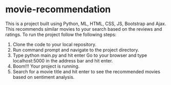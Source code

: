 # movie-recommendation
This is a project built using Python, ML, HTML, CSS, JS, Bootstrap and Ajax. This recommends similar movies to your search based on the reviews and ratings. 
To run the project follow the following steps:  
1. Clone the code to your local repository.
2. Run command prompt and navigate to the project directory.
3. Type python main.py and hit enter Go to your browser and type localhost:5000 in the address bar and hit enter.
4. Boom!!! Your project is running.
5. Search for a movie title and hit enter to see the recommended movies based on sentiment analysis.

